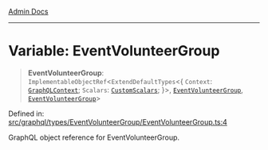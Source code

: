 [Admin Docs](/)

***

# Variable: EventVolunteerGroup

> **EventVolunteerGroup**: `ImplementableObjectRef`\<`ExtendDefaultTypes`\<\{ `Context`: [`GraphQLContext`](../../../../context/type-aliases/GraphQLContext.md); `Scalars`: [`CustomScalars`](../../../../scalars/type-aliases/CustomScalars.md); \}\>, [`EventVolunteerGroup`](../type-aliases/EventVolunteerGroup.md), [`EventVolunteerGroup`](../type-aliases/EventVolunteerGroup.md)\>

Defined in: [src/graphql/types/EventVolunteerGroup/EventVolunteerGroup.ts:4](https://github.com/Sourya07/talawa-api/blob/4e4298c85a0d2c28affa824f2aab7ec32b5f3ac5/src/graphql/types/EventVolunteerGroup/EventVolunteerGroup.ts#L4)

GraphQL object reference for EventVolunteerGroup.
